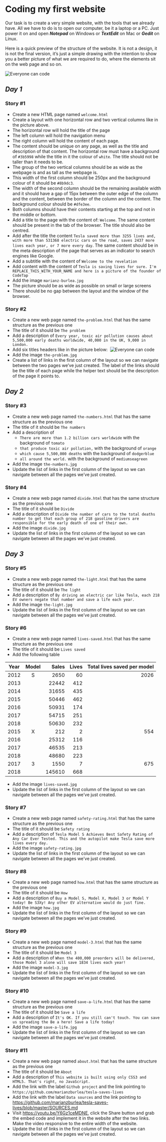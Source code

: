 # Coding my first website

Our task is to create a very simple website, with the tools that we already have. All we have to do is to open our computer, be it a laptop or a PC. Just power it on and open ***Notepad*** on Windows or ***TextEdit*** on Mac or ***Gedit*** on Linux.

Here is a quick preview of the structure of the website. It is not a design, it is not the final version, it’s just a simple drawing with the intention to show you a better picture of what we are required to do, where the elements sit on the web page and so on.

![Everyone can code](image/everyone-can-code.png)

## _Day 1_
### **Story #1**

* Create a new HTML page named `welcome.html`
* Create a layout with one horizontal row and two vertical columns like in the picture above. 
* The horizontal row will hold the title of the page
* The left column will hold the navigation menu
* The right column will hold the content of each page. 
* The content should be unique on any page, as well as the title and description of that content. The horizontal row must have a background of `#3b5998` while the title in it the colour of `white`. The title should not be taller than it needs to be.
* The group of the two vertical columns should be as wide as the webpage is and as tall as the webpage is. 
* This width of the first column should be 250px and the background colour of it should be `#8b9dc3`.
* The width of the second column should be the remaining available width and it should have a gap of 15px between the outer edge of the column and the content, between the border of the column and the content. The background colour should be `#dfe3ee`. 
* Both columns should have their contents starting at the top and not in the middle or bottom.
* Add a title to the page with the content of: `Welcome`. The same content should be present in the tab of the browser. The title should also be centred.
* Add after the title the content `Tesla saved more than 3255 lives and, with more than 531368 electric cars on the road, saves 2437 more lives each year, or 7 more every day`. The same content should be in the meta description of the page that serves as an indicator to search engines like Google.
* Add a subtitle with the content of `Welcome to the revelation`
* Add content with the content of `Tesla is saving lives for sure. I'm REPLACE_THIS_WITH_YOUR_NAME and here is a picture of the founder of CodeTap`
* Add the image `marianz-burlea.jpg`
* The picture should be as wide as possible on small or large screens
* There should be no gap between the layout and the window of the browser.

### **Story #2**
* Create a new web page named `the-problem.html` that has the same structure as the previous one
* The title of it should be `The problem`
* Add a description of `Every year, toxic air pollution causes about 5,500,000 early deaths worldwide, 40,000 in the UK, 9,000 in London.`
* Add six titles headers like in the picture below: 
![Everyone can code](image/heading-list.png)
* Add the image `the-problem.jpg`
* Create a list of links in the first column of the layout so we can navigate between the two pages we’ve just created. The label of the links should be the title of each page while the helper text should be the description of the page it points to.


## _Day 2_
### **Story #3**

* Create a new web page named `the-numbers.html` that has the same structure as the previous one
* The title of it should be `The numbers`
* Add a description of 
  * `There are more than 1.2 billion cars worldwide` with the background of `tomato`
  * `that produce toxic air pollution,` with the background of `orange`
  * `which cause 5,500,000 deaths` with the background of `dodgerblue`
  * `all around the world.` with the background of `mediumseagreen`
* Add the image `the-numbers.jpg`
* Update the list of links in the first column of the layout so we can navigate between all the pages we’ve just created.

### **Story #4**
* Create a new web page named `divide.html` that has the same structure as the previous one
* The title of it should be `Divide`
* Add a description of `Divide the number of cars to the total deaths number to get that each group of 218 gasoline drivers are responsible for the early death of one of their own.`
* Add the image `divide.jpg`
* Update the list of links in the first column of the layout so we can navigate between all the pages we’ve just created.


## _Day 3_
### **Story #5**
* Create a new web page named `the-light.html` that has the same structure as the previous one
* The title of it should be `The light`
* Add a description of `By driving an electric car like Tesla, each 218 EV owners negate that number and save a life each year.`
* Add the image `the-light.jpg`
* Update the list of links in the first column of the layout so we can navigate between all the pages we’ve just created.

### **Story #6**
* Create a new web page named `lives-saved.html` that has the same structure as the previous one
* The title of it should be `Lives saved`
* Add the following table

| Year | Model | Sales | Lives | Total lives saved per model |
|------|:-----:|------:|------:|----------------------------:|
| 2012 | S | 2650 | 60 | 2026 |
| 2013 |   | 22442 | 412 |  |
| 2014 |   | 31655 | 435 |  |
| 2015 |   | 50446 | 462 |  |
| 2016 |   | 50931 | 174 |  |
| 2017 |   | 54715 | 251 |  |
| 2018 |   | 50630 | 232 |  |
| 2015 | X | 212 | 2 | 554 |
| 2016 |   | 25312 | 116 |  |
| 2017 |   | 46535 | 213 |  |
| 2018 |   | 48680 | 223 |  |
| 2017 | 3 | 1550 | 7 | 675 |
| 2018 |   | 145610 | 668 |  |

* Add the image `lives-saved.jpg`
* Update the list of links in the first column of the layout so we can navigate between all the pages we’ve just created.

### **Story #7**
* Create a new web page named `safety-rating.html` that has the same structure as the previous one
* The title of it should be `Safety rating`
* Add a description of `Tesla Model S Achieves Best Safety Rating of Any Car Ever Tested. This and the autopilot make Tesla save more lives every day.`
* Add the image `safety-rating.jpg`
* Update the list of links in the first column of the layout so we can navigate between all the pages we’ve just created.

### **Story #8**
* Create a new web page named `how.html` that has the same structure as the previous one
* The title of it should be `How`
* Add a description of `Buy a Model S, Model X, Model 3 or Model Y today! Be S3Xy! Any other EV alternative would do just fine.`
* Add the image `how.jpg`
* Update the list of links in the first column of the layout so we can navigate between all the pages we’ve just created.


### **Story #9**
* Create a new web page named `model-3.html` that has the same structure as the previous one
* The title of it should be `Model 3`
* Add a description of `When the 400,000 preorders will be delivered, those Model 3 alone will save 1834 lives each year!`
* Add the image `model-3.jpg`
* Update the list of links in the first column of the layout so we can navigate between all the pages we’ve just created.

### **Story #10**
* Create a new web page named `save-a-life.html` that has the same structure as the previous one
* The title of it should be `Save a life`
* Add a description of `It's OK. If you still can't touch. You can save us spreading the Be a hero! Save a life today!`
* Add the image `save-a-life.jpg`
* Update the list of links in the first column of the layout so we can navigate between all the pages we’ve just created.

### **Story #11**
* Create a new web page named `about.html` that has the same structure as the previous one
* The title of it should be `About`
* Add a description of `This website is built using only CSS3 and HTML5. That's right, no JavaScript.`
* Add the link with the label `Github project` and the link pointing to `https://github.com/marianzburlea/tesla-saves-lives`
* Add the link with the label `Data sources` and the link pointing to https://github.com/marianzburlea/tesla-saves-lives/blob/master/SOURCES.md
* Visit https://youtu.be/Y6Gz1ceMDNE, click the Share button and grab the embed code and implement it in the website after the two links. Make the video responsive to the entire width of the website.
* Update the list of links in the first column of the layout so we can navigate between all the pages we’ve just created.
